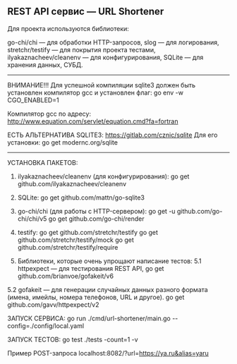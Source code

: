 REST API сервис — URL Shortener
-----------------------------------------------------------------------------------------
Для проекта используются библиотеки:

go-chi/chi              — для обработки HTTP-запросов,
slog                    — для логирования,
stretchr/testify        — для покрытия проекта тестами,
ilyakaznacheev/cleanenv — для конфигурирования,
SQLite                  — для хранения данных, СУБД.


-----------------------------------------------------------------------------------------
ВНИМАНИЕ!!!
Для успешной компиляции sqlite3 должен быть установлен компилятор gcc и установлен флаг:
go env -w CGO_ENABLED=1

Компилятор gcc по адресу:
http://www.equation.com/servlet/equation.cmd?fa=fortran

ЕСТЬ АЛЬТЕРНАТИВА SQLITE3:
https://gitlab.com/cznic/sqlite
Для его установки:
go get modernc.org/sqlite

-----------------------------------------------------------------------------------------
УСТАНОВКА ПАКЕТОВ:
1. ilyakaznacheev/cleanenv (для конфигурирования):
go get github.com/ilyakaznacheev/cleanenv

2. SQLite:
go get github.com/mattn/go-sqlite3

3. go-chi/chi (для работы с HTTP-сервером):
go get -u github.com/go-chi/chi/v5
go get github.com/go-chi/render

4. testify:
go get github.com/stretchr/testify
go get github.com/stretchr/testify/mock
go get github.com/stretchr/testify/require

5. Библиотеки, которые очень упрощают написание тестов:
5.1 httpexpect — для тестирования REST API,
go get github.com/brianvoe/gofakeit/v6

5.2 gofakeit — для генерации случайных данных разного формата (имена, имейлы, номера телефонов, URL и другое).
go get github.com/gavv/httpexpect/v2

ЗАПУСК СЕРВИСА:
go run ./cmd/url-shortener/main.go --config=./config/local.yaml

ЗАПУСК ТЕСТОВ:
go test ./tests -count=1 -v

Пример POST-запроса
localhost:8082/?url=https://ya.ru&alias=yaru


